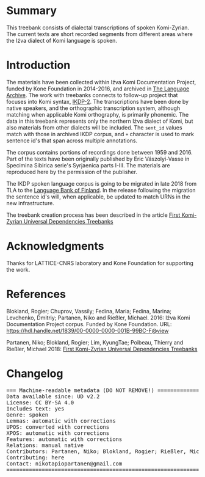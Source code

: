 # Summary

This treebank consists of dialectal transcriptions of spoken Komi-Zyrian. The current texts are short recorded segments from different areas where the Iźva dialect of Komi language is spoken. 

# Introduction

The materials have been collected within Iźva Komi Documentation Project, funded by Kone Foundation in 2014-2016, and archived in [The Language Archive](https://tla.mpi.nl/). The work with treebanks connects to follow-up project that focuses into Komi syntax, [IKDP-2](https://langdoc.github.io/IKDP-2/). The transcriptions have been done by native speakers, and the orthographic transcription system, although matching when applicable Komi orthography, is primarily phonemic. The data in this treebank represents only the northern Iźva dialect of Komi, but also materials from other dialects will be included. The `sent_id` values match with those in archived IKDP corpus, and `+` character is used to mark sentence id's that span across multiple annotations.

The corpus contains portions of recordings done between 1959 and 2016. Part of the texts have been originally published by Eric Vászolyi-Vasse in Specimina Sibirica serie's Syrjaenica parts I-III. The materials are reproduced here by the permission of the publisher.

The IKDP spoken language corpus is going to be migrated in late 2018 from TLA to the [Language Bank of Finland](https://www.kielipankki.fi/). In the release following the migration the sentence id's will, when applicable, be updated to match URNs in the new infrastructure.

The treebank creation process has been described in the article [First Komi-Zyrian Universal Dependencies Treebanks](http://universaldependencies.org/udw18/PDFs/28_Paper.pdf)

# Acknowledgments

Thanks for LATTICE-CNRS laboratory and Kone Foundation for supporting the work.

# References

Blokland, Rogier; Chuprov, Vassily; Fedina, Maria; Fedina, Marina; Levchenko, Dmitriy; Partanen, Niko and Rießler, Michael. 2016: Iźva Komi Documentation Project corpus. Funded by Kone Foundation. URL: https://hdl.handle.net/1839/00-0000-0000-001B-99BC-F@view

Partanen, Niko; Blokland, Rogier; Lim, KyungTae; Poibeau, Thierry and Rießler, Michael 2018: [First Komi-Zyrian Universal Dependencies Treebanks](http://universaldependencies.org/udw18/PDFs/28_Paper.pdf)

# Changelog

<pre>
=== Machine-readable metadata (DO NOT REMOVE!) ================================
Data available since: UD v2.2
License: CC BY-SA 4.0
Includes text: yes
Genre: spoken
Lemmas: automatic with corrections
UPOS: converted with corrections
XPOS: automatic with corrections
Features: automatic with corrections
Relations: manual native
Contributors: Partanen, Niko; Blokland, Rogier; Rießler, Michael
Contributing: here
Contact: nikotapiopartanen@gmail.com
===============================================================================
</pre>
